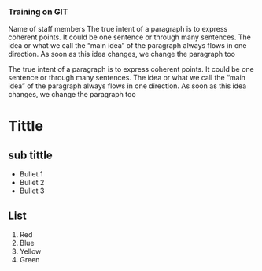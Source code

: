 ### Training on GIT

Name of staff members
The true intent of a paragraph is to
 express coherent points. It could be one sentence or through many sentences. The idea or what we call the “main idea” of the paragraph always flows in one direction.
  As soon as this idea changes, we change the paragraph too

The true intent of a paragraph is to express coherent points. It could be one sentence or through many sentences. The idea or what we call the “main idea” of the paragraph always flows in one direction. As soon as this idea changes, we change the paragraph too

# Tittle

## sub tittle
-  Bullet 1
-  Bullet 2
-  Bullet 3


## List

1. Red
1. Blue
1. Yellow
1. Green
